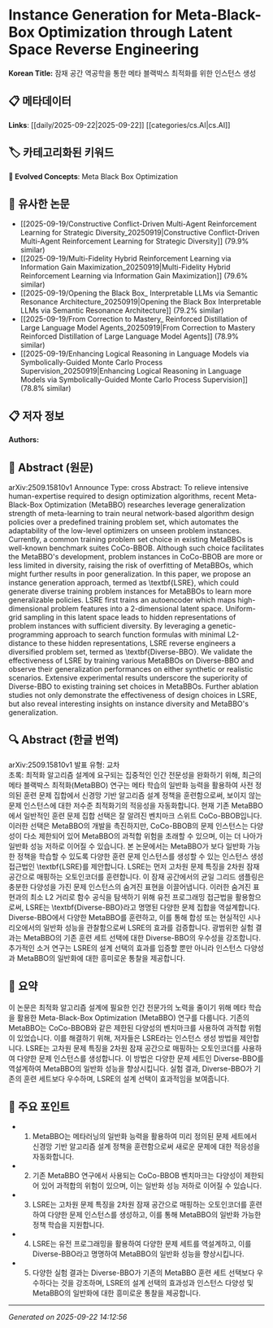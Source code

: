# Instance Generation for Meta-Black-Box Optimization through Latent Space Reverse Engineering

**Korean Title:** 잠재 공간 역공학을 통한 메타 블랙박스 최적화를 위한 인스턴스 생성

## 📋 메타데이터

**Links**: [[daily/2025-09-22|2025-09-22]] [[categories/cs.AI|cs.AI]]

## 🏷️ 카테고리화된 키워드
**🚀 Evolved Concepts**: Meta Black Box Optimization

## 🔗 유사한 논문
- [[2025-09-19/Constructive Conflict-Driven Multi-Agent Reinforcement Learning for Strategic Diversity_20250919|Constructive Conflict-Driven Multi-Agent Reinforcement Learning for Strategic Diversity]] (79.9% similar)
- [[2025-09-19/Multi-Fidelity Hybrid Reinforcement Learning via Information Gain Maximization_20250919|Multi-Fidelity Hybrid Reinforcement Learning via Information Gain Maximization]] (79.6% similar)
- [[2025-09-19/Opening the Black Box_ Interpretable LLMs via Semantic Resonance Architecture_20250919|Opening the Black Box Interpretable LLMs via Semantic Resonance Architecture]] (79.2% similar)
- [[2025-09-19/From Correction to Mastery_ Reinforced Distillation of Large Language Model Agents_20250919|From Correction to Mastery Reinforced Distillation of Large Language Model Agents]] (78.9% similar)
- [[2025-09-19/Enhancing Logical Reasoning in Language Models via Symbolically-Guided Monte Carlo Process Supervision_20250919|Enhancing Logical Reasoning in Language Models via Symbolically-Guided Monte Carlo Process Supervision]] (78.8% similar)

## 📋 저자 정보

**Authors:** 

## 📄 Abstract (원문)

arXiv:2509.15810v1 Announce Type: cross 
Abstract: To relieve intensive human-expertise required to design optimization algorithms, recent Meta-Black-Box Optimization (MetaBBO) researches leverage generalization strength of meta-learning to train neural network-based algorithm design policies over a predefined training problem set, which automates the adaptability of the low-level optimizers on unseen problem instances. Currently, a common training problem set choice in existing MetaBBOs is well-known benchmark suites CoCo-BBOB. Although such choice facilitates the MetaBBO's development, problem instances in CoCo-BBOB are more or less limited in diversity, raising the risk of overfitting of MetaBBOs, which might further results in poor generalization. In this paper, we propose an instance generation approach, termed as \textbf{LSRE}, which could generate diverse training problem instances for MetaBBOs to learn more generalizable policies. LSRE first trains an autoencoder which maps high-dimensional problem features into a 2-dimensional latent space. Uniform-grid sampling in this latent space leads to hidden representations of problem instances with sufficient diversity. By leveraging a genetic-programming approach to search function formulas with minimal L2-distance to these hidden representations, LSRE reverse engineers a diversified problem set, termed as \textbf{Diverse-BBO}. We validate the effectiveness of LSRE by training various MetaBBOs on Diverse-BBO and observe their generalization performances on either synthetic or realistic scenarios. Extensive experimental results underscore the superiority of Diverse-BBO to existing training set choices in MetaBBOs. Further ablation studies not only demonstrate the effectiveness of design choices in LSRE, but also reveal interesting insights on instance diversity and MetaBBO's generalization.

## 🔍 Abstract (한글 번역)

arXiv:2509.15810v1 발표 유형: 교차  
초록: 최적화 알고리즘 설계에 요구되는 집중적인 인간 전문성을 완화하기 위해, 최근의 메타 블랙박스 최적화(MetaBBO) 연구는 메타 학습의 일반화 능력을 활용하여 사전 정의된 훈련 문제 집합에서 신경망 기반 알고리즘 설계 정책을 훈련함으로써, 보이지 않는 문제 인스턴스에 대한 저수준 최적화기의 적응성을 자동화합니다. 현재 기존 MetaBBO에서 일반적인 훈련 문제 집합 선택은 잘 알려진 벤치마크 스위트 CoCo-BBOB입니다. 이러한 선택은 MetaBBO의 개발을 촉진하지만, CoCo-BBOB의 문제 인스턴스는 다양성이 다소 제한되어 있어 MetaBBO의 과적합 위험을 초래할 수 있으며, 이는 더 나아가 일반화 성능 저하로 이어질 수 있습니다. 본 논문에서는 MetaBBO가 보다 일반화 가능한 정책을 학습할 수 있도록 다양한 훈련 문제 인스턴스를 생성할 수 있는 인스턴스 생성 접근법인 \textbf{LSRE}를 제안합니다. LSRE는 먼저 고차원 문제 특징을 2차원 잠재 공간으로 매핑하는 오토인코더를 훈련합니다. 이 잠재 공간에서의 균일 그리드 샘플링은 충분한 다양성을 가진 문제 인스턴스의 숨겨진 표현을 이끌어냅니다. 이러한 숨겨진 표현과의 최소 L2 거리로 함수 공식을 탐색하기 위해 유전 프로그래밍 접근법을 활용함으로써, LSRE는 \textbf{Diverse-BBO}라고 명명된 다양한 문제 집합을 역설계합니다. Diverse-BBO에서 다양한 MetaBBO를 훈련하고, 이를 통해 합성 또는 현실적인 시나리오에서의 일반화 성능을 관찰함으로써 LSRE의 효과를 검증합니다. 광범위한 실험 결과는 MetaBBO의 기존 훈련 세트 선택에 대한 Diverse-BBO의 우수성을 강조합니다. 추가적인 소거 연구는 LSRE의 설계 선택의 효과를 입증할 뿐만 아니라 인스턴스 다양성과 MetaBBO의 일반화에 대한 흥미로운 통찰을 제공합니다.

## 📝 요약

이 논문은 최적화 알고리즘 설계에 필요한 인간 전문가의 노력을 줄이기 위해 메타 학습을 활용한 Meta-Black-Box Optimization (MetaBBO) 연구를 다룹니다. 기존의 MetaBBO는 CoCo-BBOB와 같은 제한된 다양성의 벤치마크를 사용하여 과적합 위험이 있었습니다. 이를 해결하기 위해, 저자들은 LSRE라는 인스턴스 생성 방법을 제안합니다. LSRE는 고차원 문제 특징을 2차원 잠재 공간으로 매핑하는 오토인코더를 사용하여 다양한 문제 인스턴스를 생성합니다. 이 방법은 다양한 문제 세트인 Diverse-BBO를 역설계하여 MetaBBO의 일반화 성능을 향상시킵니다. 실험 결과, Diverse-BBO가 기존의 훈련 세트보다 우수하며, LSRE의 설계 선택이 효과적임을 보여줍니다.

## 🎯 주요 포인트

- 1. MetaBBO는 메타러닝의 일반화 능력을 활용하여 미리 정의된 문제 세트에서 신경망 기반 알고리즘 설계 정책을 훈련함으로써 새로운 문제에 대한 적응성을 자동화합니다.

- 2. 기존 MetaBBO 연구에서 사용되는 CoCo-BBOB 벤치마크는 다양성이 제한되어 있어 과적합의 위험이 있으며, 이는 일반화 성능 저하로 이어질 수 있습니다.

- 3. LSRE는 고차원 문제 특징을 2차원 잠재 공간으로 매핑하는 오토인코더를 훈련하여 다양한 문제 인스턴스를 생성하고, 이를 통해 MetaBBO의 일반화 가능한 정책 학습을 지원합니다.

- 4. LSRE는 유전 프로그래밍을 활용하여 다양한 문제 세트를 역설계하고, 이를 Diverse-BBO라고 명명하여 MetaBBO의 일반화 성능을 향상시킵니다.

- 5. 다양한 실험 결과는 Diverse-BBO가 기존의 MetaBBO 훈련 세트 선택보다 우수하다는 것을 강조하며, LSRE의 설계 선택의 효과성과 인스턴스 다양성 및 MetaBBO의 일반화에 대한 흥미로운 통찰을 제공합니다.

---

*Generated on 2025-09-22 14:12:56*